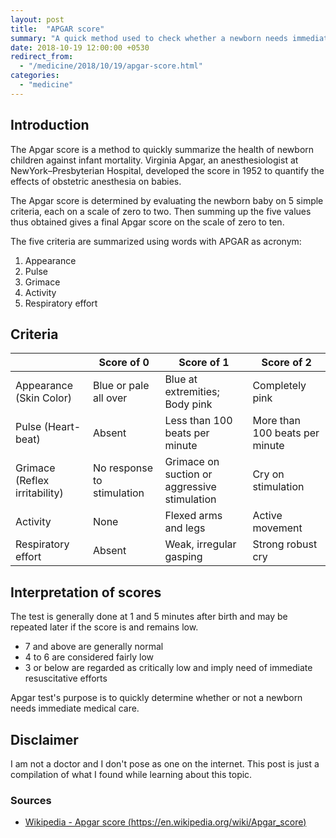 ```yaml
---
layout: post
title:  "APGAR score"
summary: "A quick method used to check whether a newborn needs immediate medical care."
date: 2018-10-19 12:00:00 +0530
redirect_from:
  - "/medicine/2018/10/19/apgar-score.html"
categories: 
  - "medicine"
---
```


## Introduction

The Apgar score is a method to quickly summarize the health of newborn children against infant mortality. Virginia Apgar, an anesthesiologist at NewYork–Presbyterian Hospital, developed the score in 1952 to quantify the effects of obstetric anesthesia on babies.

The Apgar score is determined by evaluating the newborn baby on 5 simple criteria, each on a scale of zero to two. Then summing up the five values thus obtained gives a final Apgar score on the scale of zero to ten.

The five criteria are summarized using words with APGAR as acronym:
1. Appearance
2. Pulse
3. Grimace
4. Activity
5. Respiratory effort

## Criteria

|                               | Score of 0                 | Score of 1                                   | Score of 2                     |
|-------------------------------|----------------------------|----------------------------------------------|--------------------------------|
| Appearance (Skin Color)       | Blue or pale all over      | Blue at extremities; Body pink               | Completely pink                |
| Pulse (Heart-beat)            | Absent                     | Less than 100 beats per minute               | More than 100 beats per minute |
| Grimace (Reflex irritability) | No response to stimulation | Grimace on suction or aggressive stimulation | Cry on stimulation             |
| Activity                      | None                       | Flexed arms and legs                         | Active movement                |
| Respiratory effort            | Absent                     | Weak, irregular gasping                      | Strong robust cry              |

## Interpretation of scores

The test is generally done at 1 and 5 minutes after birth and may be repeated later if the score is and remains low.

- 7 and above are generally normal
- 4 to 6 are considered fairly low
- 3 or below are regarded as critically low and imply need of immediate resuscitative efforts

Apgar test's purpose is to quickly determine whether or not a newborn needs immediate medical care.

## Disclaimer

I am not a doctor and I don't pose as one on the internet. This post is just a compilation of what I found while learning about this topic.

### Sources

- [Wikipedia - Apgar score (https://en.wikipedia.org/wiki/Apgar_score)][source-wikipedia-apgar-score]

[source-wikipedia-apgar-score]: https://en.wikipedia.org/wiki/Apgar_score
